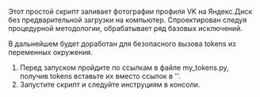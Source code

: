 Этот простой скрипт заливает фотографии профиля VK на Яндекс.Диск
без предварительной загрузки на компьютер. Спроектирован следуя процедурной методологии,
обрабатывает ряд базовых исключений.

В дальнейшем будет доработан для безопасного вызова tokens
из переменных окружения.  

1. Перед запуском пройдите по ссылкам в файле my_tokens.py,
получив tokens вставьте их вместо ссылок в ''.
2. Запустите скрипт и следуйте инструциям в консоли.

